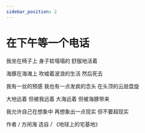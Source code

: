 ```yaml
---
sidebar_position: 2
---
```


# 在下午等一个电话
我坐在椅子上
身子软塌塌的
舒服地活着

海豚在海滩上
吹嘘着波浪的生活
然后死去

我有一丝的预感
我也有一点发疯的念头
在头顶的云层盘旋

大地远着
但被我远着
大海远着
但被海豚带来

我允许自己在想象中
再想象出一点现实
但不要超现实

作者 / 方闲海
选自 / 《地球上的宅基地》